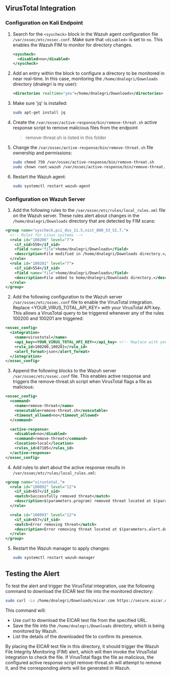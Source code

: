 ## VirusTotal Integration

### Configuration on Kali Endpoint
1. Search for the `<syscheck>` block in the Wazuh agent configuration file `/var/ossec/etc/ossec.conf`. Make sure that `<disabled>` is set to `no`. This enables the Wazuh FIM to monitor for directory changes.
   ```xml
   <syscheck>
     <disabled>no</disabled>
   </syscheck>

2. Add an entry within the <syscheck> block to configure a directory to be monitored in near real-time. In this case, monitoring the `/home/dnalegri/Downloads` directory (dnalegri is my user):
   ```xml
   <directories realtime="yes">/home/dnalegri/Downloads</directories>
3. Make sure 'jq' is installed:
   ```sh
   sudo apt-get install jq
4. Create the `/var/ossec/active-response/bin/remove-threat.sh` active response script to remove malicious files from the endpoint
   > remove-threat.sh is listed in this folder
  
6. Change the `/var/ossec/active-response/bin/remove-threat.sh` file ownership and permissions:
   ```sh
   sudo chmod 750 /var/ossec/active-response/bin/remove-threat.sh
   sudo chown root:wazuh /var/ossec/active-response/bin/remove-threat.sh
7. Restart the Wazuh agent:
   ```sh
   sudo systemctl restart wazuh-agent

### Configuration on Wazuh Server
1. Add the following rules to the `/var/ossec/etc/rules/local_rules.xml` file on the Wazuh server. These rules alert about changes in the `/home/dnalegri/Downloads` directory that are detected by FIM scans:
```xml
<group name="syscheck,pci_dss_11.5,nist_800_53_SI.7,">
  <!-- Rules for Linux systems -->
  <rule id="100200" level="7">
    <if_sid>550</if_sid>
    <field name="file">home/dnalegri/Downloads</field>
    <description>File modified in /home/dnalegri/Downloads directory.</description>
  </rule>
  <rule id="100201" level="7">
    <if_sid>554</if_sid>
    <field name="file">home/dnalegri/Downloads</field>
    <description>File added to home/dnalegri/Downloads directory.</description>
  </rule>
</group>
```
2. Add the following configuration to the Wazuh server `/var/ossec/etc/ossec.conf` file to enable the VirusTotal integration. Replace <YOUR_VIRUS_TOTAL_API_KEY> with your VirusTotal API key. This allows a VirusTotal query to be triggered whenever any of the rules 100200 and 100201 are triggered:
```xml
<ossec_config>
  <integration>
    <name>virustotal</name>
    <api_key><YOUR_VIRUS_TOTAL_API_KEY></api_key> <!-- Replace with your VirusTotal API key -->
    <rule_id>100200,100201</rule_id>
    <alert_format>json</alert_format>
  </integration>
</ossec_config>
```
3. Append the following blocks to the Wazuh server `/var/ossec/etc/ossec.conf` file. This enables active response and triggers the remove-threat.sh script when VirusTotal flags a file as malicious:
```xml
<ossec_config>
  <command>
    <name>remove-threat</name>
    <executable>remove-threat.sh</executable>
    <timeout_allowed>no</timeout_allowed>
  </command>

  <active-response>
    <disabled>no</disabled>
    <command>remove-threat</command>
    <location>local</location>
    <rules_id>87105</rules_id>
  </active-response>
</ossec_config>
```
4. Add rules to alert about the active response results in `/var/ossec/etc/rules/local_rules.xml`:
```xml
<group name="virustotal,">
  <rule id="100092" level="12">
    <if_sid>657</if_sid>
    <match>Successfully removed threat</match>
    <description>$(parameters.program) removed threat located at $(parameters.alert.data.virustotal.source.file)</description>
  </rule>

  <rule id="100093" level="12">
    <if_sid>657</if_sid>
    <match>Error removing threat</match>
    <description>Error removing threat located at $(parameters.alert.data.virustotal.source.file)</description>
  </rule>
</group>
```
5. Restart the Wazuh manager to apply changes:
    ```sh
    sudo systemctl restart wazuh-manager

## Testing the Alert
To test the alert and trigger the VirusTotal integration, use the following command to download the EICAR test file into the monitored directory:
   ```sh
   sudo curl -Lo /home/dnalegri/Downloads/eicar.com https://secure.eicar.org/eicar.com && sudo ls -lah /home/dnalegri/Downloads/eicar.com
```
This command will:
- Use curl to download the EICAR test file from the specified URL.
- Save the file into the `/home/dnalegri/Downloads` directory, which is being monitored by Wazuh.
- List the details of the downloaded file to confirm its presence.

By placing the EICAR test file in this directory, it should trigger the Wazuh File Integrity Monitoring (FIM) alert, which will then invoke the VirusTotal integration to check the file. If VirusTotal flags the file as malicious, the configured active response script remove-threat.sh will attempt to remove it, and the corresponding alerts will be generated in Wazuh.
